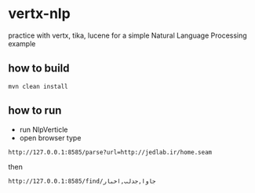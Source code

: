 # vertx-nlp
practice with vertx, tika, lucene for a simple Natural Language Processing example

## how to build

```
mvn clean install
```

## how to run

* run NlpVerticle
* open browser type

```
http://127.0.0.1:8585/parse?url=http://jedlab.ir/home.seam
```

then 

```
http://127.0.0.1:8585/find/جاوا,جدلب,اخبار
```


